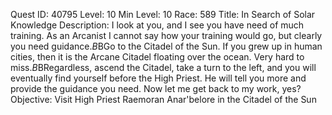 Quest ID: 40795
Level: 10
Min Level: 10
Race: 589
Title: In Search of Solar Knowledge
Description: I look at you, and I see you have need of much training. As an Arcanist I cannot say how your training would go, but clearly you need guidance.$B$BGo to the Citadel of the Sun. If you grew up in human cities, then it is the Arcane Citadel floating over the ocean. Very hard to miss.$B$BRegardless, ascend the Citadel, take a turn to the left, and you will eventually find yourself before the High Priest. He will tell you more and provide the guidance you need. Now let me get back to my work, yes?
Objective: Visit High Priest Raemoran Anar'belore in the Citadel of the Sun
